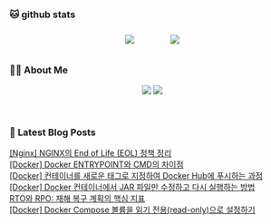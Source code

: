 
###  🐱 github stats  

<div id="main" align="center">
    <img src="https://github-readme-stats.vercel.app/api?username=peterica&count_private=true&show_icons=true&theme=radical"
        style="height: auto; margin-left: 20px; margin-right: 20px; padding: 10px;"/>
    <img src="https://github-readme-stats.vercel.app/api/top-langs/?username=peterica&layout=compact"   
        style="height: auto; margin-left: 20px; margin-right: 20px; padding: 10px;"/>
</div>

###  💁‍♀️ About Me  
<p align="center">
    <a href="https://peterica.tistory.com/"><img src="https://img.shields.io/badge/Blog-FF5722?style=flat-square&logo=Blogger&logoColor=white"/></a>
    <a href="mailto:ilovefran.ofm@gmail.com"><img src="https://img.shields.io/badge/Gmail-d14836?style=flat-square&logo=Gmail&logoColor=white&link=ilovefran.ofm@gmail.com"/></a>
</p>

<br>

### 📕 Latest Blog Posts   

<a href ="https://peterica.tistory.com/889"> [Nginx] NGINX의 End of Life (EOL) 정책 정리 </a> <br>
<a href ="https://peterica.tistory.com/888"> [Docker] Docker ENTRYPOINT와 CMD의 차이점 </a> <br>
<a href ="https://peterica.tistory.com/887"> [Docker] 컨테이너를 새로운 태그로 지정하여 Docker Hub에 푸시하는 과정 </a> <br>
<a href ="https://peterica.tistory.com/886"> [Docker] Docker 컨테이너에서 JAR 파일만 수정하고 다시 실행하는 방법 </a> <br>
<a href ="https://peterica.tistory.com/885"> RTO와 RPO: 재해 복구 계획의 핵심 지표 </a> <br>
<a href ="https://peterica.tistory.com/884"> [Docker] Docker Compose 볼륨을 읽기 전용(read-only)으로 설정하기 </a> <br>
